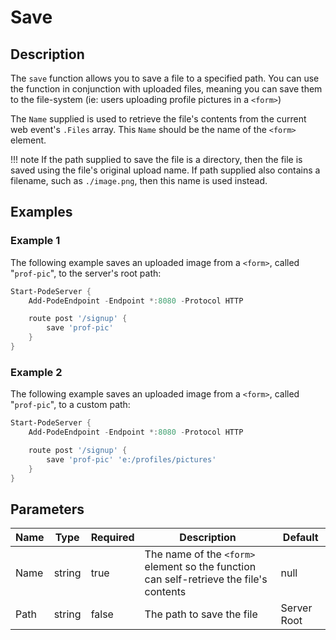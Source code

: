 # Save

## Description

The `save` function allows you to save a file to a specified path. You can use the function in conjunction with uploaded files, meaning you can save them to the file-system (ie: users uploading profile pictures in a `<form>`)

The `Name` supplied is used to retrieve the file's contents from the current web event's `.Files` array. This `Name` should be the name of the `<form>` element.

!!! note
    If the path supplied to save the file is a directory, then the file is saved using the file's original upload name. If path supplied also contains a filename, such as `./image.png`, then this name is used instead.

## Examples

### Example 1

The following example saves an uploaded image from a `<form>`, called "`prof-pic`", to the server's root path:

```powershell
Start-PodeServer {
    Add-PodeEndpoint -Endpoint *:8080 -Protocol HTTP

    route post '/signup' {
        save 'prof-pic'
    }
}
```

### Example 2

The following example saves an uploaded image from a `<form>`, called "`prof-pic`", to a custom path:

```powershell
Start-PodeServer {
    Add-PodeEndpoint -Endpoint *:8080 -Protocol HTTP

    route post '/signup' {
        save 'prof-pic' 'e:/profiles/pictures'
    }
}
```

## Parameters

| Name | Type | Required | Description | Default |
| ---- | ---- | -------- | ----------- | ------- |
| Name | string | true | The name of the `<form>` element so the function can self-retrieve the file's contents | null |
| Path | string | false | The path to save the file | Server Root |
